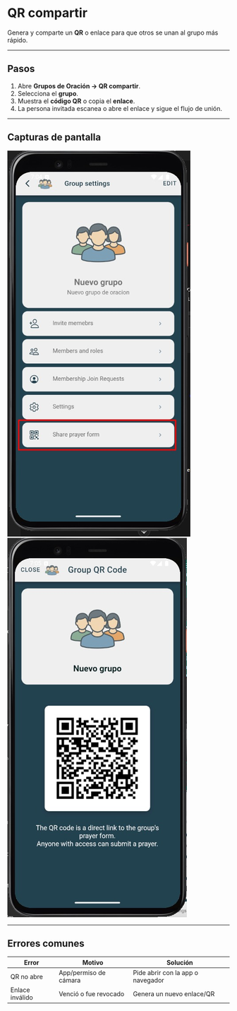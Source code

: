 # QR compartir

Genera y comparte un **QR** o enlace para que otros se unan al grupo más rápido.

---

## Pasos
1. Abre **Grupos de Oración → QR compartir**.
2. Selecciona el **grupo**.
3. Muestra el **código QR** o copia el **enlace**.
4. La persona invitada escanea o abre el enlace y sigue el flujo de unión.

---

## Capturas de pantalla
![QR del grupo](img/grupo-qr.jpg)  
![Compartir enlace](img/grupo-compartir-link.jpg)

---

## Errores comunes
| Error | Motivo | Solución |
|---|---|---|
| QR no abre | App/permiso de cámara | Pide abrir con la app o navegador |
| Enlace inválido | Venció o fue revocado | Genera un nuevo enlace/QR |

